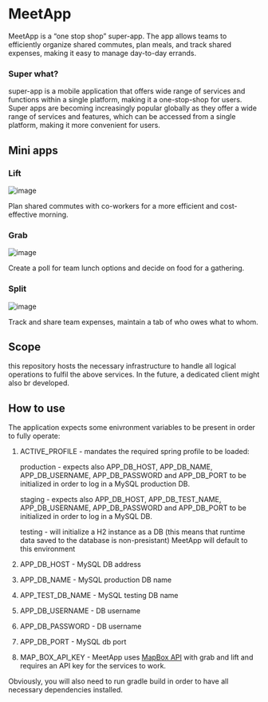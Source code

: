 # MeetApp
MeetApp is a “one stop shop” super-app.
The app allows teams to efficiently organize shared commutes, plan meals, and track shared expenses, making it easy to manage day-to-day errands.
### Super what?
super-app is a mobile application that offers wide range of services and functions within a single platform, making it a one-stop-shop for users.
Super apps are becoming increasingly popular globally as they offer a wide range of services and features, which can be accessed from a single platform, making it more convenient for users.

## Mini apps
### Lift
![image](https://github.com/Noam-Levy/MeetApp/assets/90918336/b573d7f5-d890-4765-81a7-1f60a7e64f5a)

Plan shared commutes with co-workers for a more efficient and cost-effective morning.

### Grab
![image](https://github.com/Noam-Levy/MeetApp/assets/90918336/a0d4c83e-4089-4b5f-b627-b736036bc0af)

Create a poll for team lunch options and decide on food for a gathering.

### Split
![image](https://github.com/Noam-Levy/MeetApp/assets/90918336/0e21dbca-862e-409f-9d73-eb481c10b482)

Track and share team expenses, maintain a tab of who owes what to whom.

## Scope
this repository hosts the necessary infrastructure to handle all logical operations to fulfil the above services. In the future, a dedicated client might also br developed.

## How to use
The application expects some enivronment variables to be present in order to fully operate:
  1. ACTIVE_PROFILE - mandates the required spring profile to be loaded:
  
      production - expects also APP_DB_HOST, APP_DB_NAME, APP_DB_USERNAME, APP_DB_PASSWORD and APP_DB_PORT to be initialized in order to log in a MySQL production DB.
    
      staging - expects also APP_DB_HOST, APP_DB_TEST_NAME, APP_DB_USERNAME, APP_DB_PASSWORD and APP_DB_PORT to be initialized in order to log in a MySQL DB.
    
      testing - will initialize a H2 instance as a DB (this means that runtime data saved to the database is non-presistant) MeetApp will default to this environment
    
  2. APP_DB_HOST - MySQL DB address
  
  3. APP_DB_NAME - MySQL production DB name
  
  4. APP_TEST_DB_NAME - MySQL testing DB name
  
  5. APP_DB_USERNAME - DB username
  
  6. APP_DB_PASSWORD - DB username
  
  7. APP_DB_PORT - MySQL db port
  
  8. MAP_BOX_API_KEY - MeetApp uses [MapBox API](https://docs.mapbox.com/api/overview/) with grab and lift and requires an API key for the services to work.

Obviously, you will also need to run gradle build in order to have all necessary dependencies installed.
